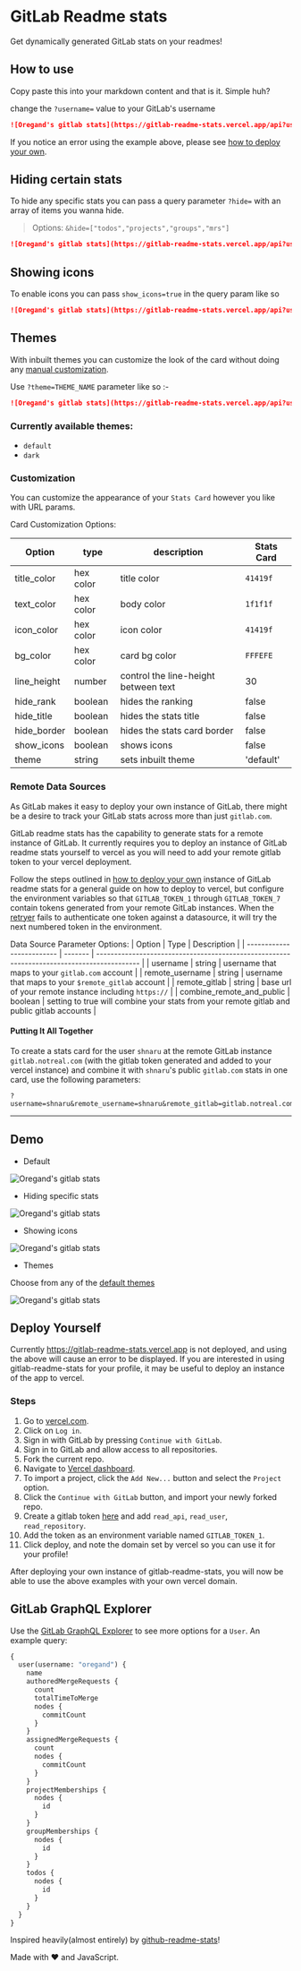 # GitLab Readme stats

Get dynamically generated GitLab stats on your readmes!

## How to use

Copy paste this into your markdown content and that is it. Simple huh?

change the `?username=` value to your GitLab's username

```md
![Oregand's gitlab stats](https://gitlab-readme-stats.vercel.app/api?username=oregand)
```

If you notice an error using the example above, please see [how to deploy your own](##deploy-yourself).

## Hiding certain stats

To hide any specific stats you can pass a query parameter `?hide=` with an array of items you wanna hide.

> Options: `&hide=["todos","projects","groups","mrs"]`

```md
![Oregand's gitlab stats](https://gitlab-readme-stats.vercel.app/api?username=oregand&hide=["groups","mrs"])
```

## Showing icons

To enable icons you can pass `show_icons=true` in the query param like so

```md
![Oregand's gitlab stats](https://gitlab-readme-stats.vercel.app/api?username=oregand&show_icons=true)
```

## Themes

With inbuilt themes you can customize the look of the card without doing any [manual customization](#customization).

Use `?theme=THEME_NAME` parameter like so :-

```md
![Oregand's gitlab stats](https://gitlab-readme-stats.vercel.app/api?username=oregand&show_icons=true&theme=dark)
```

### Currently available themes:

- `default`
- `dark`

### Customization

You can customize the appearance of your `Stats Card` however you like with URL params.

Card Customization Options:

| Option      | type      | description                          | Stats Card |
| ----------- | --------- | ------------------------------------ | ---------- |
| title_color | hex color | title color                          | `41419f`   |
| text_color  | hex color | body color                           | `1f1f1f`   |
| icon_color  | hex color | icon color                           | `41419f`   |
| bg_color    | hex color | card bg color                        | `FFFEFE`   |
| line_height | number    | control the line-height between text | 30         |
| hide_rank   | boolean   | hides the ranking                    | false      |
| hide_title  | boolean   | hides the stats title                | false      |
| hide_border | boolean   | hides the stats card border          | false      |
| show_icons  | boolean   | shows icons                          | false      |
| theme       | string    | sets inbuilt theme                   | 'default'  |

### Remote Data Sources

As GitLab makes it easy to deploy your own instance of GitLab, there might be a desire to track your GitLab stats across
more than just `gitlab.com`.

GitLab readme stats has the capability to generate stats for a remote instance of GitLab. It currently requires you
to deploy an instance of GitLab readme stats yourself to vercel as you will need to add your remote gitlab token to your
vercel deployment.

Follow the steps outlined in [how to deploy your own](##deploy-yourself) instance of GitLab readme stats for a general
guide on how to deploy to vercel, but configure the environment variables so that `GITLAB_TOKEN_1` through
`GITLAB_TOKEN_7` contain tokens generated from your remote GitLab instances. When the [retryer](src/retryer.js) fails to
authenticate one token against a datasource, it will try the next numbered token in the environment.

Data Source Parameter Options:
| Option                    | Type    | Description                                                                                |
| ------------------------- | ------- | ------------------------------------------------------------------------------------------ |
| username                  | string  | username that maps to your `gitlab.com` account                                            |
| remote_username           | string  | username that maps to your `$remote_gitlab` account                                        |
| remote_gitlab             | string  | base url of your remote instance including `https://`                                      |
| combine_remote_and_public | boolean | setting to true will combine your stats from your remote gitlab and public gitlab accounts |

#### Putting It All Together

To create a stats card for the user `shnaru` at the remote GitLab instance `gitlab.notreal.com` (with the gitlab token
generated and added to your vercel instance) and combine it with `shnaru`'s public `gitlab.com` stats in one card, use
the following parameters:

```
?username=shnaru&remote_username=shnaru&remote_gitlab=gitlab.notreal.com&combine_remote_and_public=true
```

---

## Demo

- Default

![Oregand's gitlab stats](https://gitlab-readme-stats.vercel.app/api?username=oregand)

- Hiding specific stats

![Oregand's gitlab stats](https://gitlab-readme-stats.vercel.app/api?username=oregand&hide=["mrs","projects","groups"])

- Showing icons

![Oregand's gitlab stats](https://gitlab-readme-stats.vercel.app/api?username=oregand&hide=["projects"]&show_icons=true)

- Themes

Choose from any of the [default themes](#themes)

![Oregand's gitlab stats](https://gitlab-readme-stats.vercel.app/api?username=oregand&show_icons=true&theme=dark)

## Deploy Yourself

Currently https://gitlab-readme-stats.vercel.app is not deployed, and using the above will cause an error to be
displayed. If you are interested in using gitlab-readme-stats for your profile, it may be useful to deploy an instance
of the app to vercel.

### Steps
1.  Go to [vercel.com](https://vercel.com/).
2.  Click on `Log in`.
3.  Sign in with GitLab by pressing `Continue with GitLab`.
4.  Sign in to GitLab and allow access to all repositories.
5.  Fork the current repo.
6.  Navigate to [Vercel dashboard](https://vercel.com/dashboard).
7.  To import a project, click the `Add New...` button and select the `Project` option.
8.  Click the `Continue with GitLab` button, and import your newly forked repo.
9.  Create a gitlab token [here](https://gitlab.com/-/profile/personal_access_tokens) and add `read_api`,
    `read_user`, `read_repository`.
10. Add the token as an environment variable named `GITLAB_TOKEN_1`.
11. Click deploy, and note the domain set by vercel so you can use it for your profile!

After deploying your own instance of gitlab-readme-stats, you will now be able to use the above examples with your own
vercel domain.

## GitLab GraphQL Explorer

Use the [GitLab GraphQL Explorer](https://gitlab.com/-/graphql-explorer) to see more options for a `User`. An example query:

```graphql
{
  user(username: "oregand") {
    name
    authoredMergeRequests {
      count
      totalTimeToMerge
      nodes {
        commitCount
      }
    }
    assignedMergeRequests {
      count
      nodes {
        commitCount
      }
    }
    projectMemberships {
      nodes {
        id
      }
    }
    groupMemberships {
      nodes {
        id
      }
    }
    todos {
      nodes {
        id
      }
    }
  }
}
```

Inspired heavily(almost entirely) by [github-readme-stats](https://github.com/anuraghazra/github-readme-stats/)!

Made with :heart: and JavaScript.
